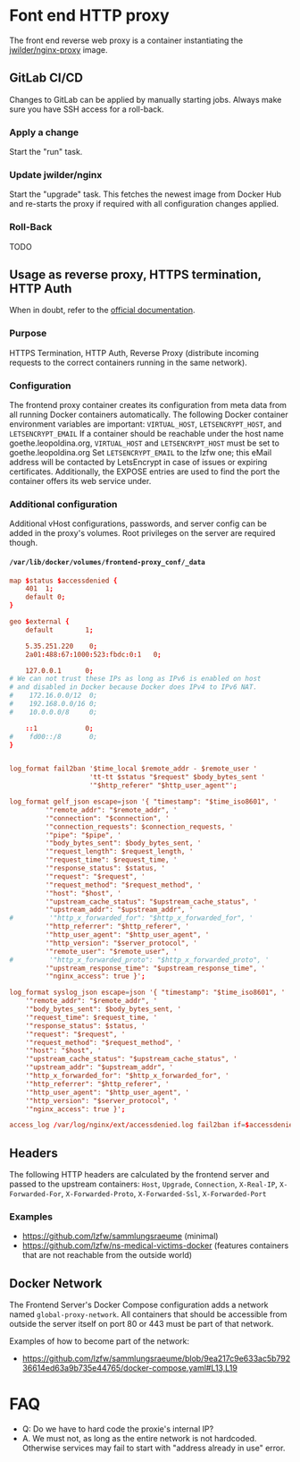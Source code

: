 # Font end HTTP proxy

The front end reverse web proxy is a container instantiating the [jwilder/nginx-proxy](https://github.com/jwilder/nginx-proxy) image.

## GitLab CI/CD

Changes to GitLab can be applied by manually starting jobs. Always make sure you have SSH access for a roll-back.

### Apply a change

Start the "run" task.

### Update jwilder/nginx

Start the "upgrade" task. This fetches the newest image from Docker Hub and re-starts the proxy if required with all configuration changes applied.

### Roll-Back

TODO

## Usage as reverse proxy, HTTPS termination, HTTP Auth

When in doubt, refer to the [official documentation](https://github.com/jwilder/nginx-proxy).

### Purpose
HTTPS Termination, HTTP Auth, Reverse Proxy (distribute incoming requests to the correct containers running in the same network).
 
### Configuration
The frontend proxy container creates its configuration from meta data from all running Docker containers automatically. The following Docker container environment variables are important: `VIRTUAL_HOST`, `LETSENCRYPT_HOST`, and `LETSENCRYPT_EMAIL`
If a container should be reachable under the host name goethe.leopoldina.org, `VIRTUAL_HOST` and `LETSENCRYPT_HOST` must be set to goethe.leopoldina.org
Set `LETSENCRYPT_EMAIL` to the lzfw one; this eMail address will be contacted by LetsEncrypt in case of issues or expiring certificates.
Additionally, the EXPOSE entries are used to find the port the container offers its web service under.

### Additional configuration
Additional vHost configurations, passwords, and server config can be added in the proxy's volumes. Root privileges on the server are required though.

#### `/var/lib/docker/volumes/frontend-proxy_conf/_data`

```conf
map $status $accessdenied {
    401  1;
    default 0;
}

geo $external {
    default        1;

    5.35.251.220    0;
    2a01:488:67:1000:523:fbdc:0:1   0;

    127.0.0.1      0;
# We can not trust these IPs as long as IPv6 is enabled on host
# and disabled in Docker because Docker does IPv4 to IPv6 NAT.
#    172.16.0.0/12  0;
#    192.168.0.0/16 0;
#    10.0.0.0/8     0;

    ::1            0;
#    fd00::/8       0;
}


log_format fail2ban '$time_local $remote_addr - $remote_user '
                    'tt-tt $status "$request" $body_bytes_sent '
                    '"$http_referer" "$http_user_agent"';

log_format gelf_json escape=json '{ "timestamp": "$time_iso8601", '
         '"remote_addr": "$remote_addr", '
         '"connection": "$connection", '
         '"connection_requests": $connection_requests, '
         '"pipe": "$pipe", '
         '"body_bytes_sent": $body_bytes_sent, '
         '"request_length": $request_length, '
         '"request_time": $request_time, '
         '"response_status": $status, '
         '"request": "$request", '
         '"request_method": "$request_method", '
         '"host": "$host", '
         '"upstream_cache_status": "$upstream_cache_status", '
         '"upstream_addr": "$upstream_addr", '
#         '"http_x_forwarded_for": "$http_x_forwarded_for", '
         '"http_referrer": "$http_referer", '
         '"http_user_agent": "$http_user_agent", '
         '"http_version": "$server_protocol", '
         '"remote_user": "$remote_user", '
#         '"http_x_forwarded_proto": "$http_x_forwarded_proto", '
         '"upstream_response_time": "$upstream_response_time", '
         '"nginx_access": true }';

log_format syslog_json escape=json '{ "timestamp": "$time_iso8601", '
	'"remote_addr": "$remote_addr", '
	'"body_bytes_sent": $body_bytes_sent, '
	'"request_time": $request_time, '
	'"response_status": $status, '
	'"request": "$request", '
	'"request_method": "$request_method", '
	'"host": "$host", '
	'"upstream_cache_status": "$upstream_cache_status", '
	'"upstream_addr": "$upstream_addr", '
	'"http_x_forwarded_for": "$http_x_forwarded_for", '
	'"http_referrer": "$http_referer", '
	'"http_user_agent": "$http_user_agent", '
	'"http_version": "$server_protocol", '
	'"nginx_access": true }';

access_log /var/log/nginx/ext/accessdenied.log fail2ban if=$accessdenied;
```

## Headers

The following HTTP headers are calculated by the frontend server and passed to the upstream containers: `Host`, `Upgrade`, `Connection`, `X-Real-IP`, `X-Forwarded-For`, `X-Forwarded-Proto`, `X-Forwarded-Ssl`, `X-Forwarded-Port`

### Examples
* https://github.com/lzfw/sammlungsraeume (minimal)
* https://github.com/lzfw/ns-medical-victims-docker (features containers that are not reachable from the outside world)

## Docker Network

The Frontend Server's Docker Compose configuration adds a network named `global-proxy-network`. All containers that should be accessible from outside the server itself on port 80 or 443 must be part of that network.
 
Examples of how to become part of the network:
* https://github.com/lzfw/sammlungsraeume/blob/9ea217c9e633ac5b79236614ed63a9b735e44765/docker-compose.yaml#L13,L19

# FAQ

- Q: Do we have to hard code the proxie's internal IP?
- A. We must not, as long as the entire network is not hardcoded. Otherwise services may fail to start with "address already in use" error.


